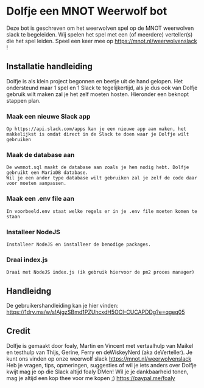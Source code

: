 # Dolfje een MNOT Weerwolf bot

Deze bot is geschreven om het weerwolven spel op de MNOT weerwolven slack te begeleiden.
Wij spelen het spel met een (of meerdere) verteller(s) die het spel leiden.
Speel een keer mee op https://mnot.nl/weerwolvenslack !

## Installatie handleiding

Dolfje is als klein project begonnen en beetje uit de hand gelopen.
Het ondersteund maar 1 spel en 1 Slack te tegelijkertijd, als je dus ook van Dolfje gebruik wilt maken zal je het zelf moeten hosten.
Hieronder een beknopt stappen plan.

### Maak een nieuwe Slack app

```
Op https://api.slack.com/apps kan je een nieuwe app aan maken, het makkelijkst is omdat direct in de Slack te doen waar je Dolfje wilt gebruiken
```

### Maak de database aan

```
De wwmnot.sql maakt de database aan zoals je hem nodig hebt. Dolfje gebruikt een MariaDB database.
Wil je een ander type database wilt gebruiken zal je zelf de code daar voor moeten aanpassen.
```

### Maak een .env file aan

```
In voorbeeld.env staat welke regels er in je .env file moeten komen te staan
```

### Installeer NodeJS

```
Installeer NodeJS en installeer de benodige packages.
```

### Draai index.js

```
Draai met NodeJS index.js (ik gebruik hiervoor de pm2 proces manager)
```

## Handleidng

De gebruikershandleiding kan je hier vinden:
https://1drv.ms/w/s!AjgzSBmd1PZUhcxdH5OCI-CUCAPDDg?e=qgeq05

## Credit

Dolfje is gemaakt door foaly, Martin en Vincent met vertaalhulp van Maikel en testhulp van Thijs, Gerine, Ferry en deWiskeyNerd (aka deVerteller).
Je kunt ons vinden op onze weerwolf slack https://mnot.nl/weerwolvenslack
Heb je vragen, tips, opmeringen, suggesties of wil je iets anders over Dolfje kwijt mag je op die Slack altijd foaly DMen!
Wil je je dankbaarheid tonen, mag je altijd een kop thee voor me kopen ;) https://paypal.me/foaly
